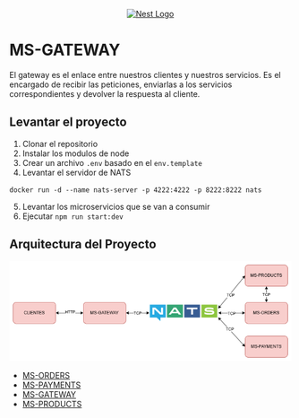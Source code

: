 <p align="center">
  <a href="http://nestjs.com/" target="blank"><img src="https://nestjs.com/img/logo-small.svg" width="120" alt="Nest Logo" /></a>
</p>

# MS-GATEWAY
El gateway es el enlace entre nuestros clientes y nuestros servicios. Es el encargado de recibir las peticiones, enviarlas a los servicios correspondientes y devolver la respuesta al cliente.

## Levantar el proyecto

1. Clonar el repositorio
2. Instalar los modulos de node
3. Crear un archivo `.env` basado en el `env.template`
4. Levantar el servidor de NATS
```
docker run -d --name nats-server -p 4222:4222 -p 8222:8222 nats
```
5. Levantar los microservicios que se van a consumir
6. Ejecutar `npm run start:dev`

## Arquitectura del Proyecto

<p align="center">
  <img src="assets/arquitectura.png" width="600" alt="Arquitectura">
</p>

- [MS-ORDERS](https://github.com/Gibson-Arbey/NEST-MS-ORDERS)
- [MS-PAYMENTS](https://github.com/Gibson-Arbey/NEST-MS-PAYMENTS)
- [MS-GATEWAY](https://github.com/Gibson-Arbey/NEST-MS-GATEWAY)
- [MS-PRODUCTS](https://github.com/Gibson-Arbey/NEST-MS-PRODUCTS)